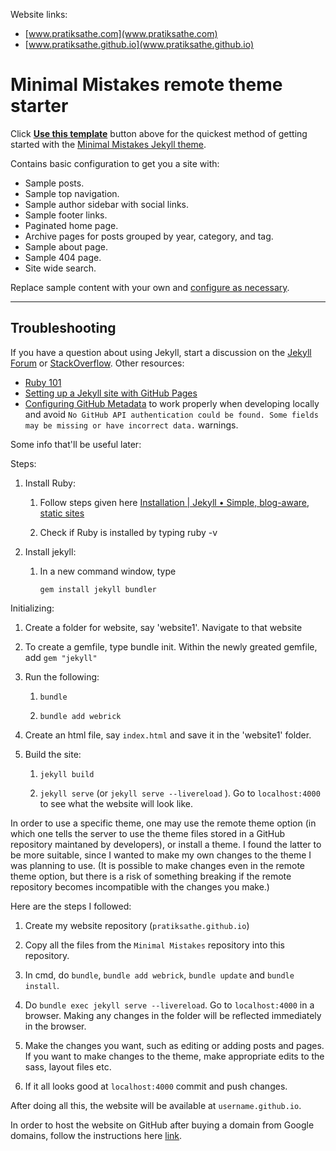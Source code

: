 Website links:
- [www.pratiksathe.com](www.pratiksathe.com)
- [www.pratiksathe.github.io](www.pratiksathe.github.io)


# Minimal Mistakes remote theme starter

Click [**Use this template**](https://github.com/mmistakes/mm-github-pages-starter/generate) button above for the quickest method of getting started with the [Minimal Mistakes Jekyll theme](https://github.com/mmistakes/minimal-mistakes).

Contains basic configuration to get you a site with:

- Sample posts.
- Sample top navigation.
- Sample author sidebar with social links.
- Sample footer links.
- Paginated home page.
- Archive pages for posts grouped by year, category, and tag.
- Sample about page.
- Sample 404 page.
- Site wide search.

Replace sample content with your own and [configure as necessary](https://mmistakes.github.io/minimal-mistakes/docs/configuration/).

---

## Troubleshooting

If you have a question about using Jekyll, start a discussion on the [Jekyll Forum](https://talk.jekyllrb.com/) or [StackOverflow](https://stackoverflow.com/questions/tagged/jekyll). Other resources:

- [Ruby 101](https://jekyllrb.com/docs/ruby-101/)
- [Setting up a Jekyll site with GitHub Pages](https://jekyllrb.com/docs/github-pages/)
- [Configuring GitHub Metadata](https://github.com/jekyll/github-metadata/blob/master/docs/configuration.md#configuration) to work properly when developing locally and avoid `No GitHub API authentication could be found. Some fields may be missing or have incorrect data.` warnings.

Some info that'll be useful later:

Steps:

1. Install Ruby:
   
   1. Follow steps given here [Installation | Jekyll • Simple, blog-aware, static sites](https://jekyllrb.com/docs/installation/)
   
   2. Check if Ruby is installed by typing ruby -v

2. Install jekyll:
   
   1. In a new command window, type
      
      `gem install jekyll bundler`

Initializing:

1. Create a folder for website, say 'website1'. Navigate to that website

2. To create a gemfile, type bundle init. Within the newly greated gemfile, add `gem "jekyll"`

3. Run the following:
   
   1. `bundle`
   
   2. `bundle add webrick`

4. Create an html file, say `index.html` and save it in the 'website1' folder.

5. Build the site:
   
   1. `jekyll build`
   
   2. `jekyll serve` (or `jekyll serve --livereload` ). Go to `localhost:4000` to see what the website will look like.

In order to use a specific theme, one may use the remote theme option (in which one tells the server to use the theme files stored in a GitHub repository maintaned by developers), or install a theme. I found the latter to be more suitable, since I wanted to make my own changes to the theme I was planning to use. (It is possible to make changes even in the remote theme option, but there is a risk of something breaking if the remote repository becomes incompatible with the changes you make.)

Here are the steps I followed:

1. Create my website repository (`pratiksathe.github.io`)

2. Copy all the files from the `Minimal Mistakes` repository into this repository.

3. In cmd, do `bundle`, `bundle add webrick`, `bundle update` and `bundle install`.

4. Do `bundle exec jekyll serve --livereload`. Go to `localhost:4000` in a browser. Making any changes in the folder will be reflected immediately in the browser.

5. Make the changes you want, such as editing or adding posts and pages. If you want to make changes to the theme, make appropriate edits to the sass, layout files etc.

6. If it all looks good at `localhost:4000` commit and push changes.

After doing all this, the website will be available at `username.github.io`.

In order to host the website on GitHub after buying a domain from Google domains, follow the instructions here [link](https://dev.to/trentyang/how-to-setup-google-domain-for-github-pages-1p58).
